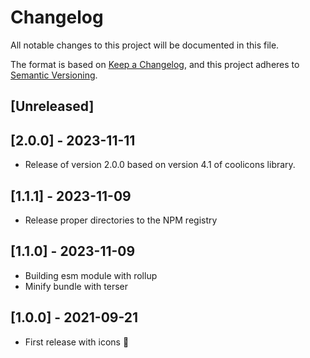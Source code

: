 # Changelog

All notable changes to this project will be documented in this file.

The format is based on [Keep a Changelog](https://keepachangelog.com/en/1.0.0/),
and this project adheres to [Semantic Versioning](https://semver.org/spec/v2.0.0.html).

## [Unreleased]

## [2.0.0] - 2023-11-11

- Release of version 2.0.0 based on version 4.1 of coolicons library. 

## [1.1.1] - 2023-11-09

- Release proper directories to the NPM registry

## [1.1.0] - 2023-11-09

- Building esm module with rollup
- Minify bundle with terser

## [1.0.0] - 2021-09-21

- First release with icons :tada:
